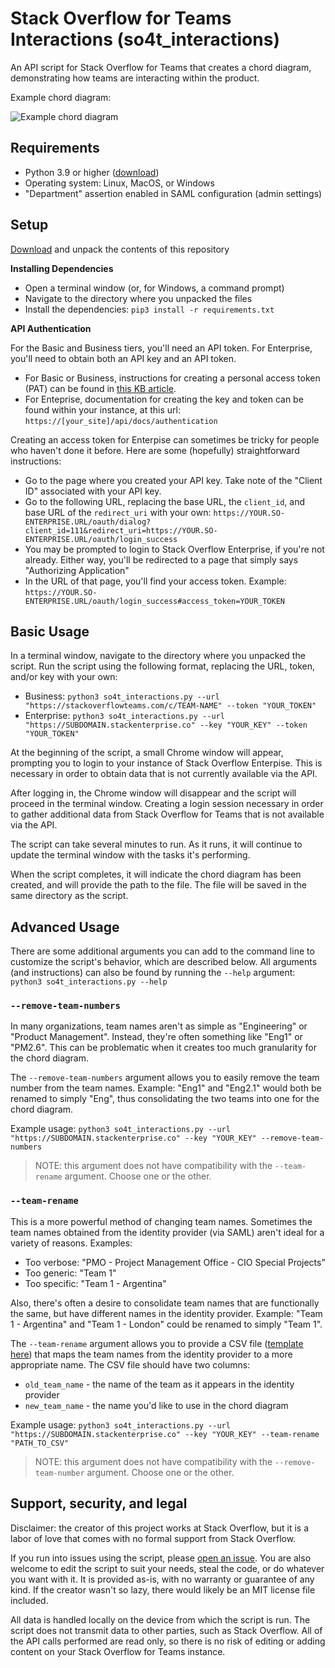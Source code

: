 # Stack Overflow for Teams Interactions (so4t_interactions)
An API script for Stack Overflow for Teams that creates a chord diagram, demonstrating how teams are interacting within the product.

Example chord diagram:

![Example chord diagram](https://github.com/jklick-so/so4t_interactions/blob/main/Examples/chord_diagram.png)


## Requirements
* Python 3.9 or higher ([download](https://www.python.org/downloads/))
* Operating system: Linux, MacOS, or Windows
* "Department" assertion enabled in SAML configuration (admin settings)


## Setup

[Download](https://github.com/jklick-so/so4t_interactions/archive/refs/heads/main.zip) and unpack the contents of this repository

**Installing Dependencies**

* Open a terminal window (or, for Windows, a command prompt)
* Navigate to the directory where you unpacked the files
* Install the dependencies: `pip3 install -r requirements.txt`

**API Authentication**

For the Basic and Business tiers, you'll need an API token. For Enterprise, you'll need to obtain both an API key and an API token.

* For Basic or Business, instructions for creating a personal access token (PAT) can be found in [this KB article](https://stackoverflow.help/en/articles/4385859-stack-overflow-for-teams-api).
* For Enteprise, documentation for creating the key and token can be found within your instance, at this url: `https://[your_site]/api/docs/authentication`

Creating an access token for Enterpise can sometimes be tricky for people who haven't done it before. Here are some (hopefully) straightforward instructions:
* Go to the page where you created your API key. Take note of the "Client ID" associated with your API key.
* Go to the following URL, replacing the base URL, the `client_id`, and base URL of the `redirect_uri` with your own:
`https://YOUR.SO-ENTERPRISE.URL/oauth/dialog?client_id=111&redirect_uri=https://YOUR.SO-ENTERPRISE.URL/oauth/login_success`
* You may be prompted to login to Stack Overflow Enterprise, if you're not already. Either way, you'll be redirected to a page that simply says "Authorizing Application"
* In the URL of that page, you'll find your access token. Example: `https://YOUR.SO-ENTERPRISE.URL/oauth/login_success#access_token=YOUR_TOKEN`


## Basic Usage
In a terminal window, navigate to the directory where you unpacked the script. 
Run the script using the following format, replacing the URL, token, and/or key with your own:
- Business: `python3 so4t_interactions.py --url "https://stackoverflowteams.com/c/TEAM-NAME" --token "YOUR_TOKEN"`
- Enterprise: `python3 so4t_interactions.py --url "https://SUBDOMAIN.stackenterprise.co" --key "YOUR_KEY" --token "YOUR_TOKEN"`

At the beginning of the script, a small Chrome window will appear, prompting you to login to your instance of Stack Overflow Enterpise. This is necessary in order to obtain data that is not currently available via the API.

After logging in, the Chrome window will disappear and the script will proceed in the terminal window. Creating a login session necessary in order to gather additional data from Stack Overflow for Teams that is not available via the API.

The script can take several minutes to run. As it runs, it will continue to update the terminal window with the tasks it's performing.

When the script completes, it will indicate the chord diagram has been created, and will provide the path to the file. The file will be saved in the same directory as the script.


## Advanced Usage

There are some additional arguments you can add to the command line to customize the script's behavior, which are described below. All arguments (and instructions) can also be found by running the `--help` argument: `python3 so4t_interactions.py --help`

### `--remove-team-numbers`

In many organizations, team names aren't as simple as "Engineering" or "Product Management". Instead, they're often something like "Eng1" or "PM2.6". This can be problematic when it creates too much granularity for the chord diagram. 

The `--remove-team-numbers` argument allows you to easily remove the team number from the team names. Example: "Eng1" and "Eng2.1" would both be renamed to simply "Eng", thus consolidating the two teams into one for the chord diagram.

Example usage:
`python3 so4t_interactions.py --url "https://SUBDOMAIN.stackenterprise.co" --key "YOUR_KEY" --remove-team-numbers`

> NOTE: this argument does not have compatibility with the `--team-rename` argument. Choose one or the other.

### `--team-rename`

This is a more powerful method of changing team names. Sometimes the team names obtained from the identity provider (via SAML) aren't ideal for a variety of reasons. Examples:
* Too verbose: "PMO - Project Management Office - CIO Special Projects"
* Too generic: "Team 1"
* Too specific: "Team 1 - Argentina"

Also, there's often a desire to consolidate team names that are functionally the same, but have different names in the identity provider. Example: "Team 1 - Argentina" and "Team 1 - London" could be renamed to simply "Team 1".

The `--team-rename` argument allows you to provide a CSV file ([template here](https://github.com/jklick-so/so4t_interactions/tree/main/Templates)) that maps the team names from the identity provider to a more appropriate name. The CSV file should have two columns:
* `old_team_name` - the name of the team as it appears in the identity provider
* `new_team_name` - the name you'd like to use in the chord diagram

Example usage:
`python3 so4t_interactions.py --url "https://SUBDOMAIN.stackenterprise.co" --key "YOUR_KEY" --team-rename "PATH_TO_CSV"`

> NOTE: this argument does not have compatibility with the `--remove-team-number` argument. Choose one or the other.


## Support, security, and legal
Disclaimer: the creator of this project works at Stack Overflow, but it is a labor of love that comes with no formal support from Stack Overflow. 

If you run into issues using the script, please [open an issue](https://github.com/jklick-so/so4t_interactions/issues). You are also welcome to edit the script to suit your needs, steal the code, or do whatever you want with it. It is provided as-is, with no warranty or guarantee of any kind. If the creator wasn't so lazy, there would likely be an MIT license file included.

All data is handled locally on the device from which the script is run. The script does not transmit data to other parties, such as Stack Overflow. All of the API calls performed are read only, so there is no risk of editing or adding content on your Stack Overflow for Teams instance.
